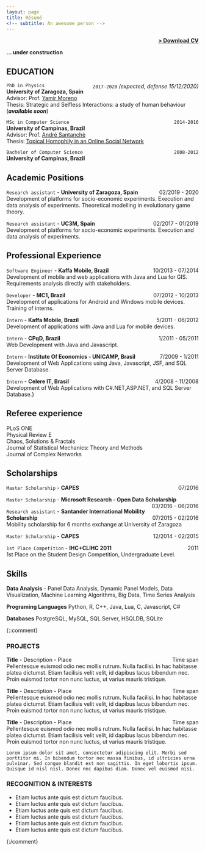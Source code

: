 ```yaml
---
layout: page
title: Résumé
<!-- subtitle: An awesome person -->
---
```


<span style="float: right; "><a href="{{ '/assets/docs/cv.pdf' | prepend: site.baseurl }}"><strong>> Download CV</strong></a> </span>
<br>

<span style="float: center; "><strong>... under construction</strong></span>
<br>

## EDUCATION

`PhD in Physics` <span style="float: right; ">`2017-2020` *(expected, defense 15/12/2020)*</span>  
**University of Zaragoza, Spain**  
Advisor: Prof. [Yamir Moreno](https://cosnet.bifi.es/people/yamir-moreno/)  
Thesis: Strategic and Selfless Interactions: a study of human behaviour (***available soon***)

`MSc in Computer Science` <span style="float: right; ">`2014-2016`</span>  
**University of Campinas, Brazil**  
Advisor: Prof. [André Santanchè](https://www.ic.unicamp.br/~santanch/)  
Thesis: [Topical Homophily in an Online Social Network](http://repositorio.unicamp.br/jspui/handle/REPOSIP/320878)

`Bachelor of Computer Science` <span style="float: right; ">`2008-2012`</span>  
**University of Campinas, Brazil**  

## Academic Positions

`Research assistant` - **University of Zaragoza, Spain** <span style="float: right; ">02/2019 - 2020</span>  
Development of platforms for socio-economic experiments. Execution and data analysis of experiments. Theoretical modelling in evolutionary game theory.

`Research assistant` - **UC3M, Spain** <span style="float: right; ">02/2017 - 01/2019</span>  
Development of platforms for socio-economic experiments. Execution and data analysis of experiments.

## Professional Experience

`Software Engineer` - **Kaffa Mobile, Brazil** <span style="float: right; ">10/2013 - 07/2014</span>  
Development of mobile and web applications with Java and Lua for GIS. Requirements analysis directly with stakeholders.

`Developer` - **MC1, Brazil** <span style="float: right; ">07/2012 - 10/2013</span>  
Development of applications for Android and Windows mobile devices. Training of interns.

`Intern` - **Kaffa Mobile, Brazil** <span style="float: right; ">5/2011 - 06/2012</span>  
Development of applications with Java and Lua for mobile devices.

`Intern` - **CPqD, Brazil** <span style="float: right; ">1/2011 - 05/2011</span>  
Web Development with Java and Javascript.

`Intern` - **Institute Of Economics - UNICAMP, Brasil** <span style="float: right; ">7/2009 - 1/2011</span>  
Development of Web Applications using Java, Javascript, JSF, and SQL Server Database.

`Intern` - **Celere IT, Brasil** <span style="float: right; ">4/2008 - 11/2008</span>  
Development of Web Applications with C\#.NET,ASP.NET, and SQL Server Database.}

## Referee experience

PLoS ONE \
Physical Review E \
Chaos, Solutions & Fractals \
Journal of Statistical Mechanics: Theory and Methods \
Journal of Complex Networks

## Scholarships

`Master Scholarship` - **CAPES** <span style="float: right; ">07/2016</span>  

`Master Scholarship` - **Microsoft Research - Open Data Scholarship** <span style="float: right; ">03/2016 - 06/2016</span>  

`Research assistant` - **Santander International Mobility Scholarship** <span style="float: right; ">07/2015 - 02/2016</span>  
Mobility scholarship for 6 months exchange at University of Zaragoza

`Master Scholarship` - **CAPES** <span style="float: right; ">12/2014 - 02/2015</span>  

`1st Place Competition` - **IHC+CLIHC 2011** <span style="float: right; ">2011</span>  
1st Place on the Student Design Competition, Undergraduate Level.

## Skills

**Data Analysis** - Panel Data Analysis, Dynamic Panel Models, Data Visualization, Machine Learning Algorithms, Big Data, Time Series Analysis

**Programing Languages**  Python, R, C++, Java, Lua, C, Javascript, C\#

**Databases** PostgreSQL, MySQL, SQL Server, HSQLDB, SQLite

{::comment}

### PROJECTS

**Title** - Description - Place <span style="float: right; ">Time span</span>  
Pellentesque euismod odio nec mollis rutrum. Nulla facilisi. In hac habitasse platea dictumst. Etiam facilisis velit velit, id dapibus lacus bibendum nec. Proin euismod tortor non nunc luctus, ut varius mauris tristique.  

**Title** - Description - Place <span style="float: right; ">Time span</span>  
Pellentesque euismod odio nec mollis rutrum. Nulla facilisi. In hac habitasse platea dictumst. Etiam facilisis velit velit, id dapibus lacus bibendum nec. Proin euismod tortor non nunc luctus, ut varius mauris tristique.  

**Title** - Description - Place <span style="float: right; ">Time span</span>  
Pellentesque euismod odio nec mollis rutrum. Nulla facilisi. In hac habitasse platea dictumst. Etiam facilisis velit velit, id dapibus lacus bibendum nec. Proin euismod tortor non nunc luctus, ut varius mauris tristique.  




``` Lorem ipsum dolor sit amet, consectetur adipiscing elit. Morbi sed porttitor mi. In bibendum tortor nec massa finibus, id ultricies urna pulvinar. Sed congue blandit est non sagittis. In eget lobortis ipsum. Quisque id nisl nisl. Donec nec dapibus diam. Donec vel euismod nisi.  ```  

### RECOGNITION & INTERESTS

- Etiam luctus ante quis est dictum faucibus.
- Etiam luctus ante quis est dictum faucibus.
- Etiam luctus ante quis est dictum faucibus.
- Etiam luctus ante quis est dictum faucibus.
- Etiam luctus ante quis est dictum faucibus.
- Etiam luctus ante quis est dictum faucibus.

{:/comment}